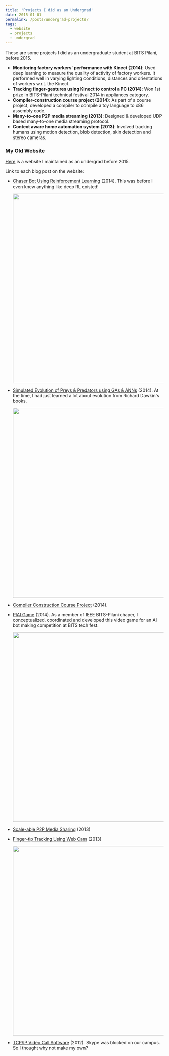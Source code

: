 ```yaml
---
title: 'Projects I did as an Undergrad'
date: 2015-01-01
permalink: /posts/undergrad-projects/
tags:
  - website
  - projects
  - undergrad
---
```


These are some projects I did as an undergraduate student at BITS Pilani, before 2015.

- **Monitoring factory workers' performance with Kinect (2014)**: Used deep learning to measure the quality of activity of factory workers. It performed well in varying lighting conditions, distances and orientations of workers w.r.t. the Kinect.
- **Tracking finger-gestures using Kinect to control a PC (2014)**: Won 1st prize in BITS-Pilani technical festival 2014 in appliances category.
- **Compiler-construction course project (2014)**: As part of a course project, developed a compiler to compile a toy language to x86 assembly code.
- **Many-to-one P2P media streaming (2013)**: Designed & developed UDP based many-to-one media streaming protocol.
- **Context aware home automation system (2013)**: Involved tracking humans using motion detection, blob detection, skin detection and stereo cameras.


### My Old Website

[Here](https://abhinavcodes.wordpress.com/) is a website I maintained as an undergrad before 2015.

Link to each blog post on the website:
- [Chaser Bot Using Reinforcement Learning](https://abhinavcodes.wordpress.com/2014/08/02/chaser-bot-using-reinforcement-learning/) (2014). This was before I even knew anything like deep RL existed!

  <!-- ![chaserbot.png](https://bhatiaabhinav.github.io/images/chaserbot.png) -->
  <img src="https://bhatiaabhinav.github.io/images/chaserbot.png" width="600"/>

- [Simulated Evolution of Preys & Predators using GAs & ANNs](https://abhinavcodes.wordpress.com/2014/07/29/simulated-evolution-of-preys-predators-using-gas-nns/) (2014). At the time, I had just learned a lot about evolution from Richard Dawkin's books.

  <!-- ![coevolution.png](https://bhatiaabhinav.github.io/images/coevolution.png) -->
  <img src="https://bhatiaabhinav.github.io/images/coevolution.png" width="600"/>

- [Compiler Construction Course Project](https://abhinavcodes.wordpress.com/2014/05/20/compiler-construction-project/) (2014).

- [PlAI Game](https://abhinavcodes.wordpress.com/2014/04/01/plai-game/) (2014). As a member of IEEE BITS-Pilani chaper, I conceptualized, coordinated and developed this video game for an AI bot making competition at BITS tech fest.

  <!-- ![plai.png](https://bhatiaabhinav.github.io/images/plai.png) -->
  <img src="https://bhatiaabhinav.github.io/images/plai.png" width="600"/>

- [Scale-able P2P Media Sharing](https://abhinavcodes.wordpress.com/2013/12/20/scale-able-p2p-media-sharing/) (2013)

- [Finger-tip Tracking Using Web Cam](https://abhinavcodes.wordpress.com/2013/03/02/finger-tip-tracking-using-web-cam/) (2013)

  <!-- ![fingertrack.png](https://bhatiaabhinav.github.io/images/fingertrack.png) -->
  <img src="https://bhatiaabhinav.github.io/images/fingertrack.png" width="600"/>

- [TCP/IP Video Call Software](https://abhinavcodes.wordpress.com/2012/12/01/tcpip-video-call-software/) (2012). Skype was blocked on our campus. So I thought why not make my own?

